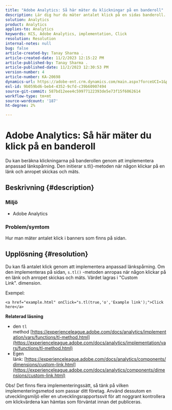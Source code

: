 ```yaml
---
title: "Adobe Analytics: Så här mäter du klickningar på en banderoll"
description: Lär dig hur du mäter antalet klick på en sidas banderoll.
solution: Analytics
product: Analytics
applies-to: Analytics
keywords: KCS, Adobe Analytics, implementation, Click
resolution: Resolution
internal-notes: null
bug: false
article-created-by: Tanay Sharma .
article-created-date: 11/2/2023 12:15:22 PM
article-published-by: Tanay Sharma .
article-published-date: 11/2/2023 12:30:53 PM
version-number: 4
article-number: KA-20698
dynamics-url: https://adobe-ent.crm.dynamics.com/main.aspx?forceUCI=1&pagetype=entityrecord&etn=knowledgearticle&id=498d7e79-7979-ee11-8179-6045bd006239
exl-id: 9b059bd6-beb4-4352-9cfd-c39b60907494
source-git-commit: 587bd12eee4c59977122393de5e73f15f6062614
workflow-type: tm+mt
source-wordcount: '187'
ht-degree: 2%

---
```


# Adobe Analytics: Så här mäter du klick på en banderoll


Du kan beräkna klickningarna på banderollen genom att implementera anpassad länkspårning. Den initierar s.tl()-metoden när någon klickar på en länk och anropet skickas och mäts.

## Beskrivning {#description}


### Miljö

- Adobe Analytics




### Problem/symtom 

Hur man mäter antalet klick i banners som finns på sidan.


## Upplösning {#resolution}


Du kan få antalet klick genom att implementera anpassad länkspårning. Om den implementeras på sidan, `s.tl()` -metoden anropas när någon klickar på en länk och anropet skickas och mäts. Värdet lagras i &quot;Custom Link&quot;. dimension.

Exempel:


```
<a href="example.html" onClick="s.tl(true,'o','Example link');">Click here</a>
```


<b>Relaterad läsning</b>

- den `tl` method [https://experienceleague.adobe.com/docs/analytics/implementation/vars/functions/tl-method.html](https://experienceleague.adobe.com/docs/analytics/implementation/vars/functions/tl-method.html)
- Egen länk: [https://experienceleague.adobe.com/docs/analytics/components/dimensions/custom-link.html](https://experienceleague.adobe.com/docs/analytics/components/dimensions/custom-link.html)


Obs! Det finns flera implementeringssätt, så tänk på vilken implementeringsmetod som passar ditt företag. Använd dessutom en utvecklingsmiljö eller en utvecklingsrapportssvit för att noggrant kontrollera om klickvärdena kan hämtas som förväntat innan det publiceras.
